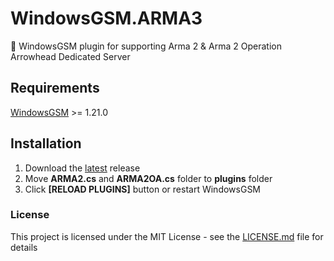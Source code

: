 # WindowsGSM.ARMA3
🧩 WindowsGSM plugin for supporting Arma 2 & Arma 2 Operation Arrowhead Dedicated Server 

## Requirements
[WindowsGSM](https://github.com/WindowsGSM/WindowsGSM) >= 1.21.0

## Installation
1. Download the [latest](https://github.com/DevVault/WindowsGSM.ARMA2/releases/latest) release
1. Move **ARMA2.cs** and **ARMA2OA.cs** folder to **plugins** folder
1. Click **[RELOAD PLUGINS]** button or restart WindowsGSM

### License
This project is licensed under the MIT License - see the [LICENSE.md](https://github.com/DevVault/WindowsGSM.ARMA2/blob/master/LICENSE) file for details
